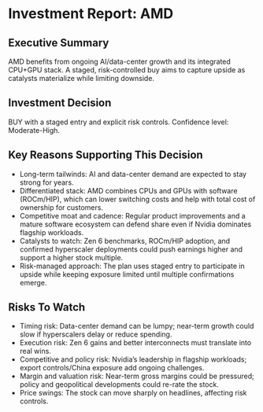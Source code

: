 # Investment Report: AMD
## Executive Summary
AMD benefits from ongoing AI/data-center growth and its integrated CPU+GPU stack. A staged, risk-controlled buy aims to capture upside as catalysts materialize while limiting downside.
## Investment Decision
BUY with a staged entry and explicit risk controls. Confidence level: Moderate-High.
## Key Reasons Supporting This Decision
- Long-term tailwinds: AI and data-center demand are expected to stay strong for years.
- Differentiated stack: AMD combines CPUs and GPUs with software (ROCm/HIP), which can lower switching costs and help with total cost of ownership for customers.
- Competitive moat and cadence: Regular product improvements and a mature software ecosystem can defend share even if Nvidia dominates flagship workloads.
- Catalysts to watch: Zen 6 benchmarks, ROCm/HIP adoption, and confirmed hyperscaler deployments could push earnings higher and support a higher stock multiple.
- Risk-managed approach: The plan uses staged entry to participate in upside while keeping exposure limited until multiple confirmations emerge.

## Risks To Watch
- Timing risk: Data-center demand can be lumpy; near-term growth could slow if hyperscalers delay or reduce spending.
- Execution risk: Zen 6 gains and better interconnects must translate into real wins.
- Competitive and policy risk: Nvidia’s leadership in flagship workloads; export controls/China exposure add ongoing challenges.
- Margin and valuation risk: Near-term gross margins could be pressured; policy and geopolitical developments could re-rate the stock.
- Price swings: The stock can move sharply on headlines, affecting risk controls.